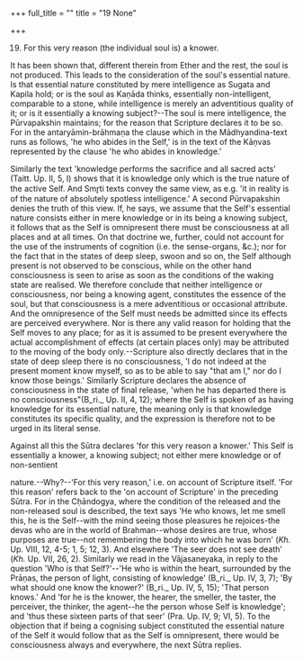 +++
full_title = ""
title = "19 None"

+++


19. For this very reason (the individual soul is) a knower.

It has been shown that, different therein from Ether and the rest, the soul is not produced. This leads to the consideration of the soul's essential nature. Is that essential nature constituted by mere intelligence as Sugata and Kapila hold; or is the soul as Kaṇāda thinks, essentially non-intelligent, comparable to a stone, while intelligence is merely an adventitious quality of it; or is it essentially a knowing subject?--The soul is mere intelligence, the Pūrvapakshin maintains; for the reason that Scripture declares it to be so. For in the antaryāmin-brāhmaṇa the clause which in the Mādhyandina-text runs as follows, 'he who abides in the Self,' is in the text of the Kāṇvas represented by the clause 'he who abides in knowledge.'

 Similarly the text 'knowledge performs the sacrifice and all sacred acts' (Taitt. Up. II, 5, I) shows that it is knowledge only which is the true nature of the active Self. And Smr̥ti texts convey the same view, as e.g. 'it in reality is of the nature of absolutely spotless intelligence.' A second Pūrvapakshin denies the truth of this view. If, he says, we assume that the Self's essential nature consists either in mere knowledge or in its being a knowing subject, it follows that as the Self is omnipresent there must be consciousness at all places and at all times. On that doctrine we, further, could not account for the use of the instruments of cognition (i.e. the sense-organs, &c.); nor for the fact that in the states of deep sleep, swoon and so on, the Self although present is not observed to be conscious, while on the other hand consciousness is seen to arise as soon as the conditions of the waking state are realised. We therefore conclude that neither intelligence or consciousness, nor being a knowing agent, constitutes the essence of the soul, but that consciousness is a mere adventitious or occasional attribute. And the omnipresence of the Self must needs be admitted since its effects are perceived everywhere. Nor is there any valid reason for holding that the Self moves to any place; for as it is assumed to be present everywhere the actual accomplishment of effects (at certain places only) may be attributed to the moving of the body only.--Scripture also directly declares that in the state of deep sleep there is no consciousness, 'I do not indeed at the present moment know myself, so as to be able to say "that am I," nor do I know those beings.' Similarly Scripture declares the absence of consciousness in the state of final release, 'when he has departed there is no consciousness"(B_ri._ Up. II, 4, 12); where the Self is spoken of as having knowledge for its essential nature, the meaning only is that knowledge constitutes its specific quality, and the expression is therefore not to be urged in its literal sense.

Against all this the Sūtra declares 'for this very reason a knower.' This Self is essentially a knower, a knowing subject; not either mere knowledge or of non-sentient

nature.--Why?--'For this very reason,' i.e. on account of Scripture itself. 'For this reason' refers back to the 'on account of Scripture' in the preceding Sūtra. For in the Cḥāndogya, where the condition of the released and the non-released soul is described, the text says 'He who knows, let me smell this, he is the Self--with the mind seeing those pleasures he rejoices-the devas who are in the world of Brahman--whose desires are true, whose purposes are true--not remembering the body into which he was born' (_Kh._ Up. VIII, 12, 4-5; 1, 5; 12, 3). And elsewhere 'The seer does not see death' (_Kh._ Up. VII, 26, 2). Similarly we read in the Vājasaneyaka, in reply to the question 'Who is that Self?'--'He who is within the heart, surrounded by the Prāṇas, the person of light, consisting of knowledge' (B_ri._ Up. IV, 3, 7); 'By what should one know the knower?' (B_ri._ Up. IV, 5, 15); 'That person knows.' And 'for he is the knower, the hearer, the smeller, the taster, the perceiver, the thinker, the agent--he the person whose Self is knowledge'; and 'thus these sixteen parts of that seer' (Pra. Up. IV, 9; VI, 5). To the objection that if being a cognising subject constituted the essential nature of the Self it would follow that as the Self is omnipresent, there would be consciousness always and everywhere, the next Sūtra replies.

